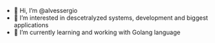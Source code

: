 - 👋 Hi, I’m @alvessergio
- 👀 I’m interested in descetralyzed systems, development and biggest applications
- 🌱 I’m currently learning and working with Golang language

<!---
alvessergio/alvessergio is a ✨ special ✨ repository because its `README.md` (this file) appears on your GitHub profile.
You can click the Preview link to take a look at your changes.
--->
